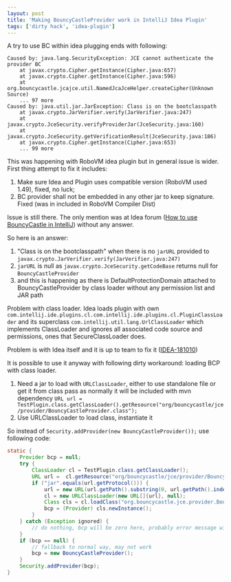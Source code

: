 ```yaml
---
layout: post
title: 'Making BouncyCastleProvider work in IntelliJ Idea Plugin'
tags: ['dirty hack', 'idea-plugin']
---
```

A try to use BC within idea plugging ends with following:
```
Caused by: java.lang.SecurityException: JCE cannot authenticate the provider BC
	at javax.crypto.Cipher.getInstance(Cipher.java:657)
	at javax.crypto.Cipher.getInstance(Cipher.java:596)
	at org.bouncycastle.jcajce.util.NamedJcaJceHelper.createCipher(Unknown Source)
	... 97 more
Caused by: java.util.jar.JarException: Class is on the bootclasspath
	at javax.crypto.JarVerifier.verify(JarVerifier.java:247)
	at javax.crypto.JceSecurity.verifyProviderJar(JceSecurity.java:160)
	at javax.crypto.JceSecurity.getVerificationResult(JceSecurity.java:186)
	at javax.crypto.Cipher.getInstance(Cipher.java:653)
	... 99 more
```
This was happening with RoboVM idea plugin but in general issue is wider. First thing attempt to fix it includes:
<!-- more -->
1. Make sure Idea and Plugin uses compatible version (RoboVM used 1.49), fixed, no luck;
2. BC provider shall not be embedded in any other jar to keep signature. Fixed (was in included in RoboVM Compiler Dist)  

Issue is still there. The only mention was at Idea forum ([How to use BouncyCastle in IntelliJ](https://intellij-support.jetbrains.com/hc/en-us/community/posts/115000451110-How-to-use-BouncyCastle-in-IntelliJ)) without any answer.

So here is an answer:
1. "Class is on the bootclasspath" when there is no `jarURL` provided to `javax.crypto.JarVerifier.verify(JarVerifier.java:247)`
2. `jarURL` is null as `javax.crypto.JceSecurity.getCodeBase` returns null for `BouncyCastleProvider`
3. and this is happening as there is DefaultProtectionDomain attached to BouncyCastleProvider by class loader without any permission list and JAR path

Problem with class loader. Idea loads plugin with own `com.intellij.ide.plugins.cl.com.intellij.ide.plugins.cl.PluginClassLoader` and its superclass `com.intellij.util.lang.UrlClassLoader` which implements ClassLoader and ignores all associated code source and permissions, ones that SecureClassLoader does.

Problem is with Idea itself and it is up to team to fix it  ([IDEA-181010](https://youtrack.jetbrains.com/issue/IDEA-181010))

It is possible to use it anyway with following dirty workaround: loading BCP with class loader.
1. Need a jar to load with `URLClassLoader`, either to use standalone file or get it from class pass as normally it will be included with mvn dependency `URL url =  TestPlugin.class.getClassLoader().getResource("org/bouncycastle/jce/provider/BouncyCastleProvider.class");`
2. Use URLClassLoader to load class, instantiate it

So instead of `Security.addProvider(new BouncyCastleProvider());` use following code:
```java
static {
    Provider bcp = null;
    try {
        ClassLoader cl = TestPlugin.class.getClassLoader();
        URL url =  cl.getResource("org/bouncycastle/jce/provider/BouncyCastleProvider.class");
        if ("jar".equals(url.getProtocol())) {
            url = new URL(url.getPath().substring(0, url.getPath().indexOf('!')));
            cl = new URLClassLoader(new URL[]{url}, null);
            Class cls = cl.loadClass("org.bouncycastle.jce.provider.BouncyCastleProvider");
            bcp = (Provider) cls.newInstance();
        }
    } catch (Exception ignored) {
        // do nothing, bcp will be zero here, probably error message will work
    }
    if (bcp == null) {
        // fallback to normal way, may not work
        bcp = new BouncyCastleProvider();
    }
    Security.addProvider(bcp);
}
```
